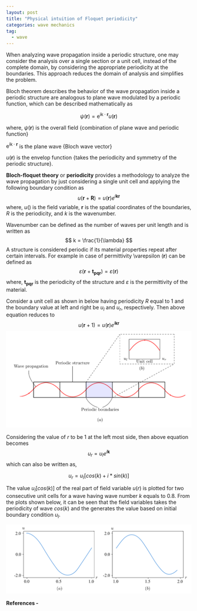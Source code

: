 ```yaml
---
layout: post
title: "Physical intuition of Floquet periodicity"
categories: wave mechanics
tag: 
  - wave
---
```





When analyzing wave propagation inside a periodic structure, one may consider the analysis over a single section or a unit cell, instead of the complete domain, by considering the appropriate periodicity at the boundaries. This approach reduces the domain of analysis and simplifies the problem.

Bloch theorem describes the behavior of the wave propagation inside a periodic structure are analogous to plane wave modulated by a periodic function, which can be described mathematically as

$$
\psi(\mathbf{r})=\mathrm{e}^{\mathrm{ik} \cdot \mathbf{r}} u(\mathbf{r})
$$

where, $\psi(\mathbf{r})$ is the overall field {combination of plane wave and periodic function}

$\mathrm{e}^{\mathrm{ik} \cdot \mathbf{r}}$ is the plane wave {Bloch wave vector}

$u(\mathbf{r})$ is the envelop function {takes the periodicity and symmetry of the periodic structure}.

**Bloch-floquet theory** or **periodicity** provides a methodology to analyze the wave propagation by just considering a single unit cell and applying the following boundary condition as 
$$
    u(\mathbf{r}+\mathbf{R})=u(\mathbf{r}) e^{i \mathbf{k} \mathbf{r}}
$$
where, $u()$ is the field variable, $\mathbf{r}$ is the spatial coordinates of the boundaries, $R$ is the periodicity, and $k$ is the wavenumber.

Wavenumber can be defined as the number of waves per unit length and is written as 
$$
k = \frac{1}{\lambda}
$$
A structure is considered periodic if its material properties repeat after certain intervals. For example in case of permittivity  \varepsilon $(\mathbf{r})$  can be defined as 
$$
    \varepsilon( \mathbf{r} + \mathbf{t_{pqr}} ) = \varepsilon (\mathbf{r}) 
$$
where, $\mathbf {t_{pqr}}$ is the periodicity of the structure and $\varepsilon$  is the permittivity of the material.

Consider a unit cell as shown in below having periodicity $R$ equal to 1 and the boundary value at left and right be $u_l$ and $u_r$, respectively. Then above equation reduces to 
$$
u(\mathbf{r}+1)=u(\mathbf{r}) e^{i \mathbf{k} \mathbf{r}}
$$
![](/assets/images/floquet-periodicity-1.png)

Considering the value of $r$ to be 1 at the left most side, then above equation becomes 
$$
    u_r=u_l e^{i \mathbf{k}}
$$
which can also be written as,

$$
    u_r = u_l [cos(k) + i*  sin(k)]
$$

The value $u_l[cos(k)]$ of the real part of field variable $u(r)$ is plotted for two consecutive unit cells for a wave having wave number $k$ equals to 0.8. From the plots shown below, it can be seen that the field variables takes the periodicity of wave $cos(k)$ and the generates the value based on initial boundary condition $u_l$.

![](/assets/images/floquet-periodicity-2.png)

**References  -** 

